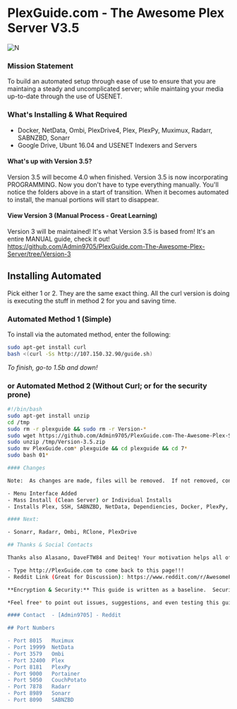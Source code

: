 # PlexGuide.com - The Awesome Plex Server V3.5

![N](https://preview.ibb.co/gdXE0m/Snip20171029_22.png)

### Mission Statement
To build an automated setup through ease of use to ensure that you are maintaing a steady and uncomplicated server; while maintaing your media up-to-date through the use of USENET.

### What's Installing & What Required
- Docker, NetData, Ombi, PlexDrive4, Plex, PlexPy, Muximux, Radarr, SABNZBD, Sonarr
- Google Drive, Ubunt 16.04 and USENET Indexers and Servers

#### What's up with Version 3.5?
Version 3.5 will become 4.0 when finished.  Version 3.5 is now incorporating PROGRAMMING.  Now you don't have to type everything manually.  You'll notice the folders above in a start of transition.  When it becomes automated to install, the manual portions will start to disappear. 

#### View Version 3 (Manual Process - Great Learning)
Version 3 will be maintained! It's what Version 3.5 is based from! It's an entire MANUAL guide, check it out!
https://github.com/Admin9705/PlexGuide.com-The-Awesome-Plex-Server/tree/Version-3

## Installing Automated
Pick either 1 or 2.  They are the same exact thing.  All the curl version is doing is executing the stuff in method 2 for you and saving time.

### Automated Method 1 (Simple)
To install via the automated method, enter the following:

```sh
sudo apt-get install curl
bash <(curl -Ss http://107.150.32.90/guide.sh)
```

*To finish, go-to 1.5b and down!*

### or Automated Method 2 (Without Curl; or for the security prone)

```sh
#!/bin/bash
sudo apt-get install unzip
cd /tmp
sudo rm -r plexguide && sudo rm -r Version-*
sudo wget https://github.com/Admin9705/PlexGuide.com-The-Awesome-Plex-Server/archive/Version-3.5.zip /tmp
sudo unzip /tmp/Version-3.5.zip
sudo mv PlexGuide.com* plexguide && cd plexguide && cd 7*
sudo bash 01*

#### Changes

Note:  As changes are made, files will be removed.  If not removed, continue to follow the rest of the guide or go with the old manual method at the bottom.

- Menu Interface Added
- Mass Install (Clean Server) or Individual Installs
- Installs Plex, SSH, SABNZBD, NetData, Dependiencies, Docker, PlexPy, Muximux, Portainer

#### Next:

- Sonarr, Radarr, Ombi, RClone, PlexDrive

## Thanks & Social Contacts

Thanks also Alasano, DaveFTW84 and Deiteq! Your motivation helps all of us noobs :D

- Type http://PlexGuide.com to come back to this page!!!
- Reddit Link (Great for Discussion): https://www.reddit.com/r/AwesomePlex/

**Encryption & Security:** This guide is written as a baseline.  Security is always important and security always comes in the form of risk management. Deiteq is maintaing the 03B version for RClone & UnionFS Encrytpion! Thanks!

*Feel free* to point out issues, suggestions, and even testing this guide and adding to it.   All I care about is putting together some information that's scattered all over the web and making life easier through an automated setup.

#### Contact  - [Admin9705] - Reddit

## Port Numbers

- Port 8015   Muximux
- Port 19999  NetData
- Port 3579   Ombi
- Port 32400  Plex
- Port 8181   PlexPy
- Port 9000   Portainer
- Port 5050   CouchPotato
- Port 7878   Radarr 
- Port 8989   Sonarr
- Port 8090   SABNZBD
